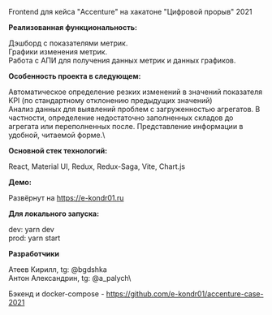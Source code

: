 Frontend для кейса "Accenture" на хакатоне "Цифровой прорыв" 2021

**Реализованная функциональность:**

Дэшборд с показателями метрик.\
Графики изменения метрик.\
Работа с АПИ для получения данных метрик и данных графиков.

**Особенность проекта в следующем:**

Автоматическое определение резких изменений в значений показателя KPI (по стандартному отклонению предыдущих значений)\
Анализ данных для выявлений проблем с загруженностью агрегатов. В частности, определение недостаточно заполненных складов до агрегата или переполненных после. Представление информации в удобной, читаемой форме.\

**Основной стек технологий:**

React, Material UI, Redux, Redux-Saga, Vite, Chart.js

**Демо:**

Развёрнут на https://e-kondr01.ru

**Для локального запуска:**

dev: yarn dev\
prod: yarn start

**Разработчики**

Атеев Кирилл, tg: @bgdshka\
Антон Александрин, tg: @a_palych\

Бэкенд и docker-compose - https://github.com/e-kondr01/accenture-case-2021 
